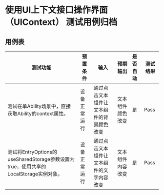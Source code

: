 # 使用UI上下文接口操作界面（UIContext） 测试用例归档

## 用例表

| 测试功能            | 预置条件   | 输入                   | 预期输出     | 是否自动 | 测试结果 |
| ------------------- |--------|----------------------|----------| :------- | -------- |
| 测试在单Ability场景中，直接获取Ability的context属性。 | 设备正常运行 | 通过点击文本组件让文本组件的背景颜色改变 | 文本组件颜色改变 | 是       | Pass     |
| 测试将EntryOptions的useSharedStorage参数设置为true，使用共享的LocalStorage实例对象。 | 设备正常运行 | 通过点击文本组件让文本组件的文字内容改变 | 文本组件内容改变 | 是       | Pass     |
